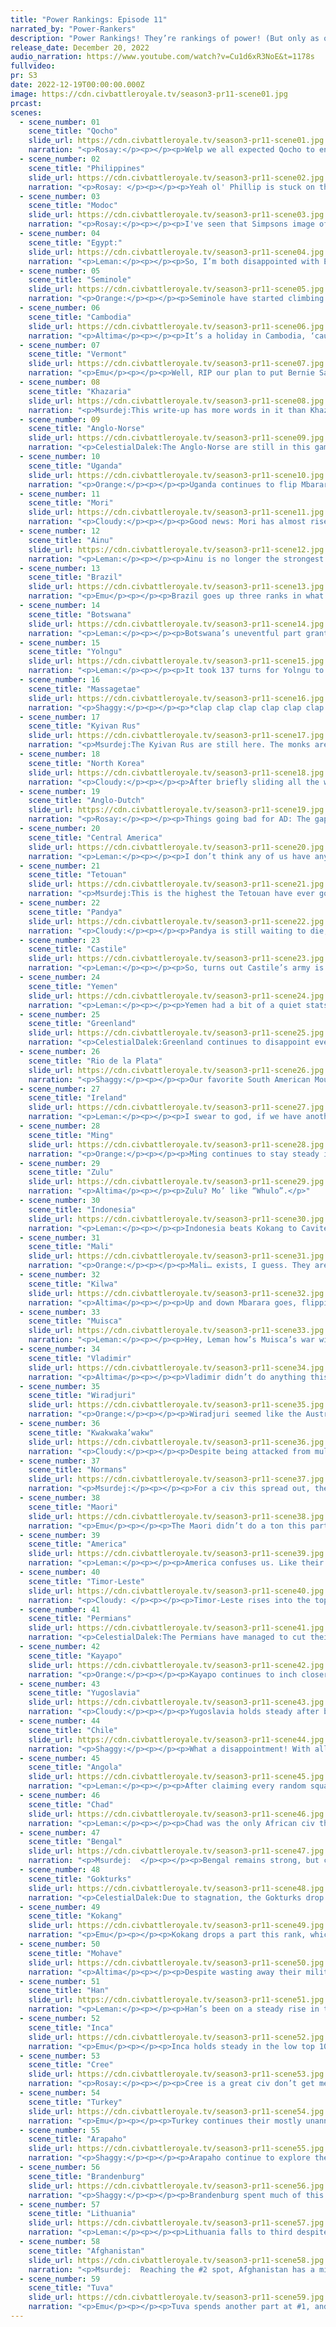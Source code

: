 ```yaml
---
title: "Power Rankings: Episode 11"
narrated_by: "Power-Rankers"
description: "Power Rankings! They’re rankings of power! (But only as of the instant of the end of the previous episode, as these are not meant to be future predictions!) Power Rankings!"
release_date: December 20, 2022
audio_narration: https://www.youtube.com/watch?v=Cu1d6xR3NoE&t=1178s
fullvideo:
pr: S3
date: 2022-12-19T00:00:00.000Z
image: https://cdn.civbattleroyale.tv/season3-pr11-scene01.jpg
prcast:
scenes:
  - scene_number: 01
    scene_title: "Qocho"
    slide_url: https://cdn.civbattleroyale.tv/season3-pr11-scene01.jpg
    narration: "<p>Rosay:</p><p></p><p>Welp we all expected Qocho to enter doomed territory sooner or later, though the likely cause of that doom was always Qocho and not Han. With all due respect to Qocho, they are pulling off a surprisingly decent defense of Quarkhoja, but we don't exactly know how long that will hold. The Han offensive is disorganized to say the least with the Calvary running straight into spearmen and a large amount of units staying closer to the Han core, but the production difference is too significant to ignore. For every horse that Qocho kills, Han can replace it with 5, but for every spearman that Qocho loses, that's a lost unit never to be recovered. Who knows though Han might just make a poorly throughout peace treaty and let Qocho live.</p>"
  - scene_number: 02
    scene_title: "Philippines"
    slide_url: https://cdn.civbattleroyale.tv/season3-pr11-scene02.jpg
    narration: "<p>Rosay: </p><p></p><p>Yeah ol' Phillip is stuck on the island now where he will likely fade into irrelevance, be ironically praised as a rump, or just die if Indonesia/Kokang gets a proper navy in there. I personally believe outcome one is the most likely just because early game AI naval war will end up a disaster 90% of the time, and there is no convincing fleet to take the last city, compared to the larger army at Qocho's doorstep.</p>"
  - scene_number: 03
    scene_title: "Modoc"
    slide_url: https://cdn.civbattleroyale.tv/season3-pr11-scene03.jpg
    narration: "<p>Rosay:</p><p></p><p>I've seen that Simpsons image of Homer being slammed into a rock and a hard place so many times but it's really fitting here. Captain Jack's stronghold is under siege and Modoc is in a lot of trouble. At the very least Modoc is limiting the ways in and is armed to the gills, so they might be able to hold until the peace deal but god damn that's unfortunate.</p>"
  - scene_number: 04
    scene_title: "Egypt:"
    slide_url: https://cdn.civbattleroyale.tv/season3-pr11-scene04.jpg
    narration: "<p>Leman:</p><p></p><p>So, I’m both disappointed with Egypt and like completely unfazed by their decision to give away Thebes. Yeah, it was probably the dumbest decision they could have made, but honestly, they’re equally as screwed as they were before they gave it away. Maybe Chad will give them a clean, merciful death soon now?</p>"
  - scene_number: 05
    scene_title: "Seminole"
    slide_url: https://cdn.civbattleroyale.tv/season3-pr11-scene05.jpg
    narration: "<p>Orange:</p><p></p><p>Seminole have started climbing the ranks! Only because others went down, but it’s something. I’d also like to point out that they have a higher population than Arapaho and the former number 1 the Permians. So, really, Seminole is basically in the top 10. </p>"
  - scene_number: 06
    scene_title: "Cambodia"
    slide_url: https://cdn.civbattleroyale.tv/season3-pr11-scene06.jpg
    narration: "<p>Altima</p><p></p><p>It’s a holiday in Cambodia, ‘cause they didn’t show up this part. It’s a holiday in Cambodia, where no news is good news.</p>"
  - scene_number: 07
    scene_title: "Vermont"
    slide_url: https://cdn.civbattleroyale.tv/season3-pr11-scene07.jpg
    narration: "<p>Emu</p><p></p><p>Well, RIP our plan to put Bernie Sanders as Vermont's leader when Vermont ended up down to just Burlington. Ethan Allen rests in Windsor another day, eerily mimicking the Neutrals' performance as his capital's location protects him. Honestly, I liked Vermont, and even though I expected them to fail, I didn't expect it to be this bad, this early.</p>"
  - scene_number: 08
    scene_title: "Khazaria"
    slide_url: https://cdn.civbattleroyale.tv/season3-pr11-scene08.jpg
    narration: "<p>Msurdej:This write-up has more words in it than Khazaria has units.</p>"
  - scene_number: 09
    scene_title: "Anglo-Norse"
    slide_url: https://cdn.civbattleroyale.tv/season3-pr11-scene09.jpg
    narration: "<p>CelestialDalek:The Anglo-Norse are still in this game. They have a military dictatorship, a dream, and 0 chances. Once Brandenburg declares war, watch as they rocket down 8 or 9 places into the “dead” place.</p>"
  - scene_number: 10
    scene_title: "Uganda"
    slide_url: https://cdn.civbattleroyale.tv/season3-pr11-scene10.jpg
    narration: "<p>Orange:</p><p></p><p>Uganda continues to flip Mbarara and that’s the only relevant thing they have for them. Yemen is barely larger than them and yet is 24th in the stats. So what gives? Well it’s mostly just Idi Amin deciding to play one of the worst games on the cylinder. Like really mate, what were you doing? Uganda could be invading Arabia right now if they took that Yemeni city on the horn, but nah, Amin doesn’t know how to fight.</p>"
  - scene_number: 11
    scene_title: "Mori"
    slide_url: https://cdn.civbattleroyale.tv/season3-pr11-scene11.jpg
    narration: "<p>Cloudy:</p><p></p><p>Good news: Mori has almost risen out of the rump tier in terms of stats! The bad news: they’re still worse than the Anglo-Norse.</p>"
  - scene_number: 12
    scene_title: "Ainu"
    slide_url: https://cdn.civbattleroyale.tv/season3-pr11-scene12.jpg
    narration: "<p>Leman:</p><p></p><p>Ainu is no longer the strongest member of the Dynamic Trio. That honor goes to North Korea, after they weathered the Gokturk invasion. Ainu, meanwhile, accomplished nothing, and dropped four ranks because of it. Personally, I’m kind of hoping they take advantage of Kwakwaka’wakw while they’re getting bullied by Cree to grab one or two of those Alaskan cities. Doesn’t seem like it’ll happen but I can dream.</p>"
  - scene_number: 13
    scene_title: "Brazil"
    slide_url: https://cdn.civbattleroyale.tv/season3-pr11-scene13.jpg
    narration: "<p>Emu</p><p></p><p>Brazil goes up three ranks in what I can only describe as an old Australian figure skating trick. Make no mistake, they're as fucked as before, but their relative fuckitude level is significantly lower when other civs are crashing and burning like they are. I mean, sure, Pedro would crumple in a second if he received a war declaration from noted mid-tier La Plata, but what matters is that he's alive for now.</p>"
  - scene_number: 14
    scene_title: "Botswana"
    slide_url: https://cdn.civbattleroyale.tv/season3-pr11-scene14.jpg
    narration: "<p>Leman:</p><p></p><p>Botswana’s uneventful part granted them a small dip in the ranking this part as their lack of cities looks worse and worse.</p>"
  - scene_number: 15
    scene_title: "Yolngu"
    slide_url: https://cdn.civbattleroyale.tv/season3-pr11-scene15.jpg
    narration: "<p>Leman:</p><p></p><p>It took 137 turns for Yolngu to build a settler. Jesus fucking Christ.</p>"
  - scene_number: 16
    scene_title: "Massagetae"
    slide_url: https://cdn.civbattleroyale.tv/season3-pr11-scene16.jpg
    narration: "<p>Shaggy:</p><p></p><p>*clap clap clap clap clap clap clap* Give Tomyris a round of applause everyone! Massagetae found the exact right time to try for a comeback. A weakened and distracted Permian army was just what they needed to take back Oxus and make Izhkar competitive. If they can peace out of the war with one (or, dare I say, both?) of them, I’ll call it a massive win. That being said, that is a really big ask. This is no small task and they are very much technologically outmatched. Oh, and there’s also the bit where if they don’t make it out in one piece (namely, if Oxus is recaptured by Perm) then they will be back where they started with fewer places to call a backup plan. Do or die time, but they might be able to do.</p>"
  - scene_number: 17
    scene_title: "Kyivan Rus"
    slide_url: https://cdn.civbattleroyale.tv/season3-pr11-scene17.jpg
    narration: "<p>Msurdej:The Kyivan Rus are still here. The monks are keeping the city together for now, but if Lithuania, or maybe even Yugoslavia invades, they may end up going belly up.</p>"
  - scene_number: 18
    scene_title: "North Korea"
    slide_url: https://cdn.civbattleroyale.tv/season3-pr11-scene18.jpg
    narration: "<p>Cloudy:</p><p></p><p>After briefly sliding all the way to 46th, North Korea is back up to 42nd after successfully defending Chongjin against Ming. They’ve also recruited the services of Douglas MacArthur himself, so for them to convert their biggest historical enemy, they must be doing something right.</p>"
  - scene_number: 19
    scene_title: "Anglo-Dutch"
    slide_url: https://cdn.civbattleroyale.tv/season3-pr11-scene19.jpg
    narration: "<p>Rosay:</p><p></p><p>Things going bad for AD: The gap keeps widening between them and Brandenburg, Ireland has cut them away from the Isles, Yugoslavia seems to be creeping inward, and the Dutchcore is non-existent. Things going good for the Anglo-Dutch: I mean they're not Castile.</p>"
  - scene_number: 20
    scene_title: "Central America"
    slide_url: https://cdn.civbattleroyale.tv/season3-pr11-scene20.jpg
    narration: "<p>Leman:</p><p></p><p>I don’t think any of us have any idea why Central America gained a rank.</p>"
  - scene_number: 21
    scene_title: "Tetouan"
    slide_url: https://cdn.civbattleroyale.tv/season3-pr11-scene21.jpg
    narration: "<p>Msurdej:This is the highest the Tetouan have ever gotten. They got it through...REASONS! I mean, they might be able to beat the Normans in Capua, but a protracted war would probably lead to their demise.</p>"
  - scene_number: 22
    scene_title: "Pandya"
    slide_url: https://cdn.civbattleroyale.tv/season3-pr11-scene22.jpg
    narration: "<p>Cloudy:</p><p></p><p>Pandya is still waiting to die, and they’ll be waiting a while. Next...</p>"
  - scene_number: 23
    scene_title: "Castile"
    slide_url: https://cdn.civbattleroyale.tv/season3-pr11-scene23.jpg
    narration: "<p>Leman:</p><p></p><p>So, turns out Castile’s army is kind of wild for a civ of their size, mostly made up of their Horseman UU. Maybe the Castilians are planning on uniting Iberia by conquering Marrakech? Maybe they’ll use it to get revenge against the Anglo-Dutch? Maybe it’ll just sit around and do nothing for a hundred turns? Place your bets now!</p>"
  - scene_number: 24
    scene_title: "Yemen"
    slide_url: https://cdn.civbattleroyale.tv/season3-pr11-scene24.jpg
    narration: "<p>Leman:</p><p></p><p>Yemen had a bit of a quiet stats spike this part, growing their production by 50%. It’s still kinda bad overall, but you know that’s something. Turkey and Chad seem to have boxed Yemen out of most of the spots left to settle on the Arabian Peninsula as well, so overall, not a great part for Yemen.</p>"
  - scene_number: 25
    scene_title: "Greenland"
    slide_url: https://cdn.civbattleroyale.tv/season3-pr11-scene25.jpg
    narration: "<p>CelestialDalek:Greenland continues to disappoint everybody by not going on great naval adventures in Europe and instead going bankrupt. If they get off their laurels - who am I kidding, they’re just going to sit there and die.</p>"
  - scene_number: 26
    scene_title: "Rio de la Plata"
    slide_url: https://cdn.civbattleroyale.tv/season3-pr11-scene26.jpg
    narration: "<p>Shaggy:</p><p></p><p>Our favorite South American Mounties, the Royal Danadian Lounted Police, are in a bit of a bog at the moment and are floating into that nebulous 25-35 rank range of civs that aren’t exactly screwed but have little to no chance of really breaking out without some help. They have enough of a core to not be worried about Chile or Inca invading them, they have enough cities to try to pump out units for small gains, but there just isn’t the spark. Or sparkle, they are also losing gold faster than Elon Musk. They’ll hang around for a while but I wouldn’t chalk that up to their own greatness.</p>"
  - scene_number: 27
    scene_title: "Ireland"
    slide_url: https://cdn.civbattleroyale.tv/season3-pr11-scene27.jpg
    narration: "<p>Leman:</p><p></p><p>I swear to god, if we have another civ that starts with the British Isles all to themselves only to just let other civs settle them isles, I’m going to lose my mind. (I’m still salty about Wales from S2). At least Ireland captured Rotterdam, they better do that again when Greenland plops a city down next part.</p>"
  - scene_number: 28
    scene_title: "Ming"
    slide_url: https://cdn.civbattleroyale.tv/season3-pr11-scene28.jpg
    narration: "<p>Orange:</p><p></p><p>Ming continues to stay steady in the middle of the pack. Honestly, they have pretty decent stuff going on, just they are right next to Kokang and Han, two real strong powers. So how’s Ming going to come out on top? Well, first they gotta keep settling, there are a lot of Pacific islands which they need to grab before others get there. Second, they gotta take out Mori. Mori is doing terrible this game and is so weak, so it’s the perfect place for Ming to expand. Once that’s cleaned up, going after NK shouldn’t be hard, and then they can compete with Han and Kokang. Let’s hope it happens.</p>"
  - scene_number: 29
    scene_title: "Zulu"
    slide_url: https://cdn.civbattleroyale.tv/season3-pr11-scene29.jpg
    narration: "<p>Altima</p><p></p><p>Zulu? Mo’ like “Whulo”.</p>"
  - scene_number: 30
    scene_title: "Indonesia"
    slide_url: https://cdn.civbattleroyale.tv/season3-pr11-scene30.jpg
    narration: "<p>Leman:</p><p></p><p>Indonesia beats Kokang to Cavite el Viejo! Impressive, but honestly, looking back at it, I shouldn’t be surprised. Indonesia is tailor made for naval conquest and has a much larger navy than Kokang, we should have put our money on Suharto making this conquest to start with, despite how much weaker overall Indonesia is compared to Kokang.</p><p></p><p>The question for Episode 12 is: Can he finish the job? Answer is almost certainly no. Malolos is surprisingly difficult to assault from the sea and Indonesia’s navy seems completely spent. One city is still a good outcome, they can finish it off in round 2.</p>"
  - scene_number: 31
    scene_title: "Mali"
    slide_url: https://cdn.civbattleroyale.tv/season3-pr11-scene31.jpg
    narration: "<p>Orange:</p><p></p><p>Mali… exists, I guess. They aren’t terrible, but they aren’t doing anything. Chad has recently been flexing their muscles, and Angola’s up to 11 cities, but Mali is just kinda trailing behind. I’d say their best bet is to go after the recent Angolan settles, since those cities are weak and directly within Mali's borders. It’ll fix the border gore up too. But instead Sundiata just decides to rest and maybe send out another settler. They really need to change it up soon so they don’t get overrun themselves.</p>"
  - scene_number: 32
    scene_title: "Kilwa"
    slide_url: https://cdn.civbattleroyale.tv/season3-pr11-scene32.jpg
    narration: "<p>Altima</p><p></p><p>Up and down Mbarara goes, flipping back and forth between the two African states. Where it’ll end, no-one knows, although probably with the Kilwa given their hordes of triremes. Even as bad as triremes are at their job the city has crap defense with all the flips, so they can easily cut it here. Still, getting stalemated this hard by Uganda of all civs isn’t a great look and the whole affair has stagnated their overall statistical growth, so down two ranks it is.</p>"
  - scene_number: 33
    scene_title: "Muisca"
    slide_url: https://cdn.civbattleroyale.tv/season3-pr11-scene33.jpg
    narration: "<p>Leman:</p><p></p><p>Hey, Leman how’s Muisca’s war with Kayapo going? Well, I’m not glad you asked dear reader, because I kind of just don’t know? The PR server is fairly split. On the one hand Muisca lost Ubate. But that was a given, we knew that was going to happen. On the other hand they’re pressuring Bau and Kayapo has actively no troops. But the jungle seems to be making the Muisca assault difficult and there’s only one tile for Inca’s paltry navy to access the city. I’m just not sure? At this point, I’m expecting Bau to hold and this war to be a net loss for Muisca, but we’ll see. </p>"
  - scene_number: 34
    scene_title: "Vladimir"
    slide_url: https://cdn.civbattleroyale.tv/season3-pr11-scene34.jpg
    narration: "<p>Altima</p><p></p><p>Vladimir didn’t do anything this part, but they rise three ranks nonetheless on the back of having a couple of potential avenues for attack. Most notably, they can attack into Perm while the Permians are still distracted by their war against the Massagaetae, potentially devastating one of their Scary neighbors. Now, this could easily bring the attention of Lithuania, their other Scary neighbor. But if they don’t do it, their stats suck eggs and will eventually get them buried by their larger neighbors. Damned if you do, damned if you don’t.</p>"
  - scene_number: 35
    scene_title: "Wiradjuri"
    slide_url: https://cdn.civbattleroyale.tv/season3-pr11-scene35.jpg
    narration: "<p>Orange:</p><p></p><p>Wiradjuri seemed like the Australian power but like, they really are just fucking things up. Yolngu is one of the weakest civs in the game right now and they’ve been putting up defenses easily. Third time’s the charm? Anyways, what’s Wiradjuri even doing in this game? I don’t know. They have good stats but can’t beat one of the easiest targets in the game. They really need to learn from the Maori on how to properly play in the South Pacific.</p>"
  - scene_number: 36
    scene_title: "Kwakwaka’wakw"
    slide_url: https://cdn.civbattleroyale.tv/season3-pr11-scene36.jpg
    narration: "<p>Cloudy:</p><p></p><p>Despite being attacked from multiple directions, the Kwaks only drop one rank this episode, apparently because the power rankers don’t think they’ll lose any cities. But while I am part of the aforementioned group that didn’t drop them, I’m going to play devil’s advocate here and say they could actually be in danger. In fact, most of the defending units around Tsaxis have been cleared out, and the Cree have a pretty deep reserve of horsemen to keep funneling through the mountain passes (which they now control). Furthermore, the Cree have the cylinder’s third largest army, so it’s entirely possible that the behind the scenes weighting will convince Willie Seaweed to give up a city in the peace treaty. So anyway, that’s something to keep in mind as the anti-Kwak coalition progresses.</p>"
  - scene_number: 37
    scene_title: "Normans"
    slide_url: https://cdn.civbattleroyale.tv/season3-pr11-scene37.jpg
    narration: "<p>Msurdej:</p><p></p><p>For a civ this spread out, the Normans only got one mention of this part. While they have decent stats, they haven't gotten into a meaningful war where they come away a winner. And sadly, this refrain seems likely to repeat for the rest of their time on the cylinder. Unless Guiscard gets his act together, he’ll be out.</p>"
  - scene_number: 38
    scene_title: "Maori"
    slide_url: https://cdn.civbattleroyale.tv/season3-pr11-scene38.jpg
    narration: "<p>Emu</p><p></p><p>The Maori didn’t do a ton this part, but they continue their steady climb up the rankings as their settlements look safer and safer in what’s proving to be the weakest Australia we've ever seen. Incan Polynesia notwithstanding, Potatau is finding success in every direction he looks. A three-rank rise is nothing to scoff at at this point in the game, and neither is a placement just outside the top 20. Really says something that they could flounder that hard in the early parts and still go on to be this strong.</p>"
  - scene_number: 39
    scene_title: "America"
    slide_url: https://cdn.civbattleroyale.tv/season3-pr11-scene39.jpg
    narration: "<p>Leman:</p><p></p><p>America confuses us. Like their stats are fairly solid. Nothing mind-melting, but decent. They have ten solid cities, are militarily accomplished, and they look like they might actually be posing a threat to those Incan cities in the Caribbean? But also, they kinda look like they stink? Like I can’t really put my finger on it, but I just don’t like America’s chances. I feel like they’re gonna look decent for a while and then Arapaho is just gonna stomp them?</p><p></p><p>I’ve also noticed America is also strangely naval focused. Which I think is in line with how they played in the test runs but I didn’t ever view those, so it’s news to me. Maybe Franklin’s plan is imperialism? That’s pretty in character for America.</p>"
  - scene_number: 40
    scene_title: "Timor-Leste"
    slide_url: https://cdn.civbattleroyale.tv/season3-pr11-scene40.jpg
    narration: "<p>Cloudy: </p><p></p><p>Timor-Leste rises into the top 20 for the second time ever, on account of... reasons? They didn’t actually do anything; we’re just shuffling the ranks here. At least they did rise up the stats a bit, especially in terms of tech, where they’re now tied for second place in techs researched and are appearing once more on the leaderboard in effective science. And then there’s the fact that they build Nan Madol, which adds even more juicy yields to their already stacked capital. So you know what, I do see it, actually.</p>"
  - scene_number: 41
    scene_title: "Permians"
    slide_url: https://cdn.civbattleroyale.tv/season3-pr11-scene41.jpg
    narration: "<p>CelestialDalek:The Permians have managed to cut their losses against Tuva and work fully on attacking the Massagetae. Their position is still vulnerable: they don’t have enough military, their stats are fine, but an attack from their neighbors would be very bad for them. They might be able to pull something off, but I doubt it.</p>"
  - scene_number: 42
    scene_title: "Kayapo"
    slide_url: https://cdn.civbattleroyale.tv/season3-pr11-scene42.jpg
    narration: "<p>Orange:</p><p></p><p>Kayapo continues to inch closer to the top because holy fuck their science game is insane. Double the effective science and two techs ahead of second place for each of those stats. However, science doesn’t ensure they can fight, and Muisca is finally putting them to the test. Though, from the war so far, Kayapo seems to be doing fine. Muisca can’t push through the jungle so Kayapo’s severe lack of units isn’t becoming an issue, yet.</p>"
  - scene_number: 43
    scene_title: "Yugoslavia"
    slide_url: https://cdn.civbattleroyale.tv/season3-pr11-scene43.jpg
    narration: "<p>Cloudy:</p><p></p><p>Yugoslavia holds steady after barely appearing on screen in episode 11. I’ll reiterate what I said about them an episode or 2 ago: their position vis-a-vis the Normans is surprisingly strong, and if they can launch a well-timed attack, we might see them rise a few ranks yet.</p>"
  - scene_number: 44
    scene_title: "Chile"
    slide_url: https://cdn.civbattleroyale.tv/season3-pr11-scene44.jpg
    narration: "<p>Shaggy:</p><p></p><p>What a disappointment! With all of the eyes on Incan Polynesia, I was at least hoping for some Chilean triremes to put some blood in the water. Unfortunately that blood is theirs as the bulk of the Chilean navy has been torn to shreds by the long Incan coastline. The lack of any major Incan navy to speak of and a respectable base of production makes this less of a defeat than a stumbling block. Still though, I’m excited to see an unexpected Chilean Pacific.</p>"
  - scene_number: 45
    scene_title: "Angola"
    slide_url: https://cdn.civbattleroyale.tv/season3-pr11-scene45.jpg
    narration: "<p>Leman:</p><p></p><p>After claiming every random square inch of land Jonas could think of, Angola decided to spend this episode recovering from their exertion last part. I’d like to say Angola spent this part bulking up and improving their stats but that’s not true. They only gained three population (for reference, Turkey gained 26 population), and equally small amounts in other stats like Production and Military. No wonder we dropped them. </p>"
  - scene_number: 46
    scene_title: "Chad"
    slide_url: https://cdn.civbattleroyale.tv/season3-pr11-scene46.jpg
    narration: "<p>Leman:</p><p></p><p>Chad was the only African civ that did literally anything at all this part, and that was deserving of a rank. They founded two cities, Fada in the Sinai and Am Timan in the Western Maghreb area. Neither are incredibly exciting just yet, but if Chad can connect either to their main empire they’ll be cooking with gas. </p><p></p><p>This single rank increase Chad to swap ranks with Angola and become the highest ranked civ in Africa (unless we count Turkey, which we don’t), a title Chad hasn’t held since part 0. Honestly, I’m proud of Chad.</p>"
  - scene_number: 47
    scene_title: "Bengal"
    slide_url: https://cdn.civbattleroyale.tv/season3-pr11-scene47.jpg
    narration: "<p>Msurdej:  </p><p></p><p>Bengal remains strong, but can’t seem to break back into the top 10. With Afghanistan to the left, Kokang to the right, mountains to the north, and Pandya/an ocean to their south, Bengal’s best bet is Pandya. But can Shuja-ud-Din Muhammad Khan unit the tribes to expand their empire? </p>"
  - scene_number: 48
    scene_title: "Gokturks"
    slide_url: https://cdn.civbattleroyale.tv/season3-pr11-scene48.jpg
    narration: "<p>CelestialDalek:Due to stagnation, the Gokturks drop a few ranks. They are definitely a strong civ who could take down most other civs, but their neighbors are either also really strong (Tuva, Han) or defended by terrain (Ainu, North Korea). There’s nowhere to go right now, but the reason they’re still nice and high is they have good stats and the chance for an opportunity. If they can exploit weaknesses, they can do well. On the other hand, this is civ AI.</p>"
  - scene_number: 49
    scene_title: "Kokang"
    slide_url: https://cdn.civbattleroyale.tv/season3-pr11-scene49.jpg
    narration: "<p>Emu</p><p></p><p>Kokang drops a part this rank, which means... *checks notes* absolutely nothing. Still, sad to lose a top 10 spot. Oh, they're at war with the Philippines! Maybe that'll be- wait, they got beaten to Cavite el Viejo and their navy isn't very big? Hm. Well, better luck whenever you decide to take on the Ming, Yang.</p>"
  - scene_number: 50
    scene_title: "Mohave"
    slide_url: https://cdn.civbattleroyale.tv/season3-pr11-scene50.jpg
    narration: "<p>Altima</p><p></p><p>Despite wasting away their military against the Modoc and letting the Arapaho forward settle them, Mohave goes up two ranks. Why? Well, simply put, their stats are pretty good. Given time, the Arapaho will catch up in every way with their over-twice-as-many cities, but for now, the Mohave have a pretty sizable tech, effective science, and pop lead over the Juggernaut of the Midwest, so they still have plenty of ways to potentially swing around this situation. A good start would be to stop fucking around and go hard into the Modoc, but the terrain is all hills and mountains, so I get the AI fucking that up pretty hard. Maybe the Cree will soften them enough.</p>"
  - scene_number: 51
    scene_title: "Han"
    slide_url: https://cdn.civbattleroyale.tv/season3-pr11-scene51.jpg
    narration: "<p>Leman:</p><p></p><p>Han’s been on a steady rise in the past few parts, and it seems like that rise is culminating with an elimination of Qocho! With this looming potential elimination Han enters the top ten for the first time since Episode 5. It’s an impressive show, after losing a city to the Gokturks, Han has been consistently beefing up its stats and army, so they can finally take out Qocho. Maybe next time Han can take on someone a little more challenging. Maybe Ming?</p>"
  - scene_number: 52
    scene_title: "Inca"
    slide_url: https://cdn.civbattleroyale.tv/season3-pr11-scene52.jpg
    narration: "<p>Emu</p><p></p><p>Inca holds steady in the low top 10, undisputed masters of South America. Solid stats, a lot of land, a large army..... what's not to like? Well, the surrounding terrain, I guess, but everyone around them is dealing with that too. Plus, they have some sort of opportunity to strike south in the meantime. I'd call that something. All in all, classic 8th place scenario. These guys just OOZE 8th place. If this was an 8th placiest competition, they'd come in 8th. Not good enough to win a trophy, good enough for your dad to pat you on the back and say you did good. Damn solid in my book.</p>"
  - scene_number: 53
    scene_title: "Cree"
    slide_url: https://cdn.civbattleroyale.tv/season3-pr11-scene53.jpg
    narration: "<p>Rosay:</p><p></p><p>Cree is a great civ don’t get me wrong, but the number one civ that is holding it back from excelling is all of the strong competition around it makes it hard to expand. While yes pound to pound Cree beats all of its neighbors, all the opportunities are hard to traverse. Let’s go over that list real quick, the obvious choice is the somewhat weaker Arapaho, who has a strong military of their own, focused on blocking off Quebec and the prairies. Next is America who is competent in their own little way and can only truly invade through the Great Lakes. Mohave is a nightmare invasion to get through the west coast and Greenland requires an extended naval invasion. Kwakwaka’wakw is kinda possible but the terrain makes it a long and drawn out conquest. That’s not to say expansion is impossible, a coalition war or just proper invasion timing/tactics makes anything possible, and Cree is still stronger pound for pound than its neighbors, they just need to work for it a lot harder</p>"
  - scene_number: 54
    scene_title: "Turkey"
    slide_url: https://cdn.civbattleroyale.tv/season3-pr11-scene54.jpg
    narration: "<p>Emu</p><p></p><p>Turkey continues their mostly unannounced climb up towards the upper echelons, and it's not very hard to see why. It's not so much that they're mega-strong (Not that their strength is anything to sneeze at), it's that they find themselves a big fish in a small pond. Or a.... big fish, in a big pond, filled with smaller fish? Let's just say their neighbors are weak. They could strike almost anyone next to them at any time and expand their empire significantly, and their performance so far has shown above-average willingness to do just that. Ataturk has thoroughly earned his 6th place spot.</p>"
  - scene_number: 55
    scene_title: "Arapaho"
    slide_url: https://cdn.civbattleroyale.tv/season3-pr11-scene55.jpg
    narration: "<p>Shaggy:</p><p></p><p>Arapaho continue to explore their position as preeminent power du jour of North America by settling a new city along the Rio Grande river, cutting off Mohave movement significantly between their northern and southern holdings. I’d expect Pretty Nose to build up another carpet relatively quickly given their production, but if Mohave were inclined towards some swift aggression they could swindle Arapaho out of their ambitious settlement plans.</p>"
  - scene_number: 56
    scene_title: "Brandenburg"
    slide_url: https://cdn.civbattleroyale.tv/season3-pr11-scene56.jpg
    narration: "<p>Shaggy:</p><p></p><p>Brandenburg spent much of this part doing what you’d expect from a solid European power with world domination on the mind: expanding their base and swatting at annoying flies… I mean neighbors. They whittled the Irish invasion force down to nothing in exchange for some of their Scandinavian carpet. There are also a few settlers still looking to gobble up more land somewhere in the northern Atlantic. I count 4 Great Generals in their core, which are enough to plant citadels up to the doorsteps of any two of Ludenburgh, Zagreb, or The Hague.</p>"
  - scene_number: 57
    scene_title: "Lithuania"
    slide_url: https://cdn.civbattleroyale.tv/season3-pr11-scene57.jpg
    narration: "<p>Leman:</p><p></p><p>Lithuania falls to third despite snapping up Massagetae’s undefended northern outpost of Kara-Kum. They didn’t really do anything wrong, the Lithuanians are still looking extremely powerful, they’ve got the fourth largest army, the fifth most production, tied for second in technologies and have 14 cities. These extremely impressive stats, and that nice bit of conquest make Lithuania more than deserving of this third place rank.</p>"
  - scene_number: 58
    scene_title: "Afghanistan"
    slide_url: https://cdn.civbattleroyale.tv/season3-pr11-scene58.jpg
    narration: "<p>Msurdej:  Reaching the #2 spot, Afghanistan has a mighty empire in the Middle East. They have solid stats, with the most important ones being in the top 5. And more important than that, they’ve got ways to expand. Pandya remains weak, the Massagetae are on shaky ground, and they could take a few cities off Khazaria. And with access to Pikemen, they could sweep through those lands. But will that be enough to take down our number one spot?</p>"
  - scene_number: 59
    scene_title: "Tuva"
    slide_url: https://cdn.civbattleroyale.tv/season3-pr11-scene59.jpg
    narration: "<p>Emu</p><p></p><p>Tuva spends another part at #1, and with the dip from their longtime rival Perm it looks like they'll be here for a long time to come. Every civ around them is far, far weaker than they are at this point, which means that unlike other top civs, they've got plenty of easy prey yet. The only way I could see these guys falling even to 2nd is one of the great Euro powers really making a dash for it. They're no Snoryaks either, conquering at a decent clip and turning contenders into has-beens. Donduk Kuular's reign is absolute, and he seems to have no intention of letting his iron grip slip.</p>"
---
```

